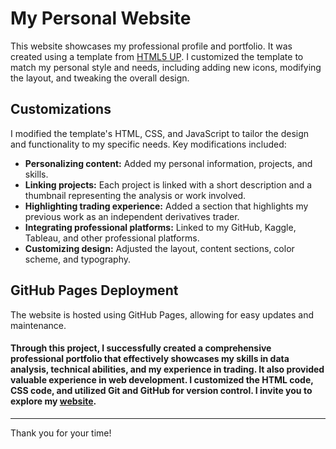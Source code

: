 # My Personal Website
This website showcases my professional profile and portfolio. It was created using a template from [HTML5 UP](https://html5up.net/). I customized the template to match my personal style and needs, including adding new icons, modifying the layout, and tweaking the overall design.

## Customizations
I modified the template's HTML, CSS, and JavaScript to tailor the design and functionality to my specific needs. Key modifications included:
- **Personalizing content:** Added my personal information, projects, and skills.
- **Linking projects:** Each project is linked with a short description and a thumbnail representing the analysis or work involved.
- **Highlighting trading experience:** Added a section that highlights my previous work as an independent derivatives trader.
- **Integrating professional platforms:** Linked to my GitHub, Kaggle, Tableau, and other professional platforms.
- **Customizing design:** Adjusted the layout, content sections, color scheme, and typography.

## GitHub Pages Deployment 
The website is hosted using GitHub Pages, allowing for easy updates and maintenance.

#### Through this project, I successfully created a comprehensive professional portfolio that effectively showcases my skills in data analysis, technical abilities, and my experience in trading. It also provided valuable experience in web development. I customized the HTML code, CSS code, and utilized Git and GitHub for version control. I invite you to explore my [website](https://nik-0-05.github.io/).

---------------------------------------------------------------------------------------------------------------------------------------------------------------------------------------------------------------------------------------------------------------------------------
Thank you for your time!

